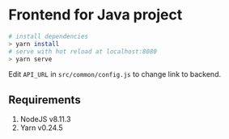 # Frontend for Java project

``` bash
# install dependencies
> yarn install
# serve with hot reload at localhost:8080
> yarn serve
```

Edit `API_URL` in `src/common/config.js` to change link to backend.

## Requirements

1. NodeJS v8.11.3
2. Yarn v0.24.5
